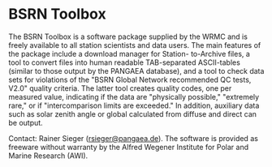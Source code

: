 BSRN Toolbox
============

The BSRN Toolbox is a software package supplied by the WRMC and is freely available to all station scientists and data users. The main features of the package include a download manager for Station- to-Archive files, a tool to convert files into human readable TAB-separated ASCII-tables (similar to those output by the PANGAEA database), and a tool to check data sets for violations of the "BSRN Global Network recommended QC tests, V2.0" quality criteria. The latter tool creates quality codes, one per measured value, indicating if the data are "physically possible," "extremely rare," or if "intercomparison limits are exceeded." In addition, auxiliary data such as solar zenith angle or global calculated from diffuse and direct can be output.

Contact: Rainer Sieger (rsieger@pangaea.de). The software is provided as freeware without warranty by the Alfred Wegener Institute for Polar and Marine Research (AWI).
